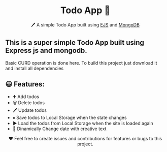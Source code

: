 <h1 align="center">Todo App  📝</h1> 
<p align="center">
  🖊️ A simple Todo App built using <a href="https://ejs.co/">EJS</a> and <a href="https://www.mongodb.com/">MongoDB</a>
</p>

## This is a super simple Todo App built using Express js and mongodb.

Basic CURD operation is done here. To build this project just download it and install all dependencies

## 😃 Features:

- ➕ Add todos
- 🗑️ Delete todos
- 🖊️ Update todos
- ⏸ Save todos to Local Storage when the state changes
- ▶️ Load the todos from Local Storage when the site is loaded again
- 🌙 Dinamically Change date with creative text

<p align="center">
  ❤️ Feel free to create issues and contributions for features or bugs to this project.
</p>
